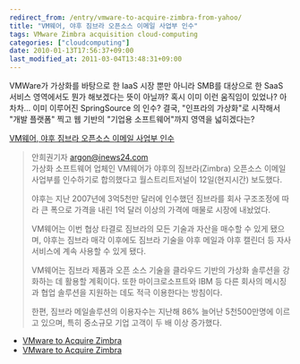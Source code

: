 ```yaml
---
redirect_from: /entry/vmware-to-acquire-zimbra-from-yahoo/
title: "VM웨어, 야후 짐브라 오픈소스 이메일 사업부 인수"
tags: VMware Zimbra acquisition cloud-computing
categories: ["cloudcomputing"]
date: 2010-01-13T17:56:37+09:00
last_modified_at: 2011-03-04T13:48:31+09:00
---
```

VMWare가 가상화를 바탕으로 한 IaaS 시장 뿐만 아니라 SMB를 대상으로 한
SaaS 서비스 영역에서도 뭔가 해보겠다는 뜻이 아닐까? 혹시 이미 이런
움직임이 있었나? 아차차... 이미 이루어진 SpringSource 의 인수? 결국,
"인프라의 가상화"로 시작해서 "개발 플랫폼" 찍고 웹 기반의 "기업용
소프트웨어"까지 영역을 넓히겠다는?

[VM웨어, 야후 짐브라 오픈소스 이메일 사업부 인수](http://itnews.inews24.com/php/news_view.php?g_serial=469369&g_menu=020600)

> 안희권기자 argon@inews24.com   
> 가상화 소프트웨어 업체인 VM웨어가 야후의 짐브라(Zimbra) 오픈소스 이메일
> 사업부를 인수하기로 합의했다고 월스트리트저널이 12일(현지시간) 보도했다.  
>   
> 야후는 지난 2007년에 3억5천만 달러에 인수했던 짐브라를 회사 구조조정에
> 따라 큰 폭으로 가격을 내린 1억 달러 이상의 가격에 매물로 시장에 내놨었다.  
>   
> VM웨어는 이번 협상 타결로 짐브라의 모든 기술과 자산을 매수할 수 있게
> 됐으며, 야후는 짐브라 매각 이후에도 짐브라 기술을 야후 메일과 야후
> 캘린더 등 자사 서비스에 계속 사용할 수 있게 됐다.  
>   
> VM웨어는 짐브라 제품과 오픈 소스 기술을 클라우드 기반의 가상화 솔루션을
> 강화하는 데 활용할 계획이다. 또한 마이크로소프트와 IBM 등 다른 회사의
> 메시징과 협업 솔루션을 지원하는 데도 적극 이용한다는 방침이다.  
>   
> 한편, 짐브라 메일솔루션의 이용자수는 지난해 86% 늘어난 5천500만명에
> 이르고 있으며, 특히 중소규모 기업 고객이 두 배 이상 증가했다.

- [VMware to Acquire Zimbra](http://www.vmware.com/company/news/releases/zimbra.html)
- [VMware to Acquire Zimbra](http://www.zimbra.com/about/vmware-acquires-zimbra.html)
